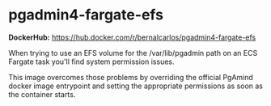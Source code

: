 # pgadmin4-fargate-efs

**DockerHub:** https://hub.docker.com/r/bernalcarlos/pgadmin4-fargate-efs

When trying to use an EFS volume for the /var/lib/pgadmin path on an ECS Fargate task you'll find system permission issues.

This image overcomes those problems by overriding the official PgAmind docker image entrypoint and setting the appropriate permissions as soon as the container starts.

